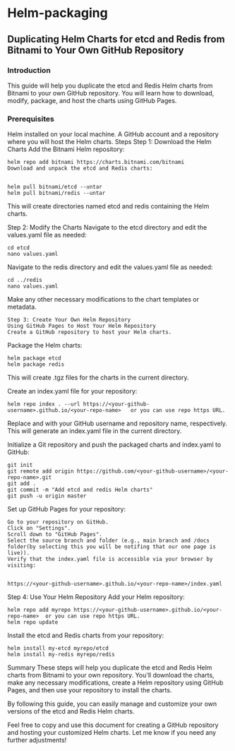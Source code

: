 # Helm-packaging

## Duplicating Helm Charts for etcd and Redis from Bitnami to Your Own GitHub Repository

### Introduction
This guide will help you duplicate the etcd and Redis Helm charts from Bitnami to your own GitHub repository. You will learn how to download, modify, package, and host the charts using GitHub Pages.

### Prerequisites
Helm installed on your local machine.
A GitHub account and a repository where you will host the Helm charts.
Steps
Step 1: Download the Helm Charts
Add the Bitnami Helm repository:

    
    helm repo add bitnami https://charts.bitnami.com/bitnami
    Download and unpack the etcd and Redis charts:

    
    helm pull bitnami/etcd --untar
    helm pull bitnami/redis --untar
    
This will create directories named etcd and redis containing the Helm charts.

Step 2: Modify the Charts
Navigate to the etcd directory and edit the values.yaml file as needed:


    cd etcd
    nano values.yaml

Navigate to the redis directory and edit the values.yaml file as needed:


    cd ../redis
    nano values.yaml

Make any other necessary modifications to the chart templates or metadata.

    Step 3: Create Your Own Helm Repository
    Using GitHub Pages to Host Your Helm Repository
    Create a GitHub repository to host your Helm charts.

Package the Helm charts:


    helm package etcd
    helm package redis

This will create .tgz files for the charts in the current directory.

Create an index.yaml file for your repository:


    helm repo index . --url https://<your-github-username>.github.io/<your-repo-name>   or you can use repo https URL. 

Replace <your-github-username> and <your-repo-name> with your GitHub username and repository name, respectively. This will generate an index.yaml file in the current directory.

Initialize a Git repository and push the packaged charts and index.yaml to GitHub:

    git init
    git remote add origin https://github.com/<your-github-username>/<your-repo-name>.git
    git add .
    git commit -m "Add etcd and redis Helm charts"
    git push -u origin master

Set up GitHub Pages for your repository:

    Go to your repository on GitHub.
    Click on "Settings".
    Scroll down to "GitHub Pages".
    Select the source branch and folder (e.g., main branch and /docs folder(by selecting this you will be notifing that our one page is live)).
    Verify that the index.yaml file is accessible via your browser by visiting:


    https://<your-github-username>.github.io/<your-repo-name>/index.yaml

Step 4: Use Your Helm Repository
Add your Helm repository:


    helm repo add myrepo https://<your-github-username>.github.io/<your-repo-name>  or you can use repo https URL. 
    helm repo update

Install the etcd and Redis charts from your repository:


    helm install my-etcd myrepo/etcd
    helm install my-redis myrepo/redis

Summary
These steps will help you duplicate the etcd and Redis Helm charts from Bitnami to your own repository. You'll download the charts, make any necessary modifications, create a Helm repository using GitHub Pages, and then use your repository to install the charts.

By following this guide, you can easily manage and customize your own versions of the etcd and Redis Helm charts.

Feel free to copy and use this document for creating a GitHub repository and hosting your customized Helm charts. Let me know if you need any further adjustments!
